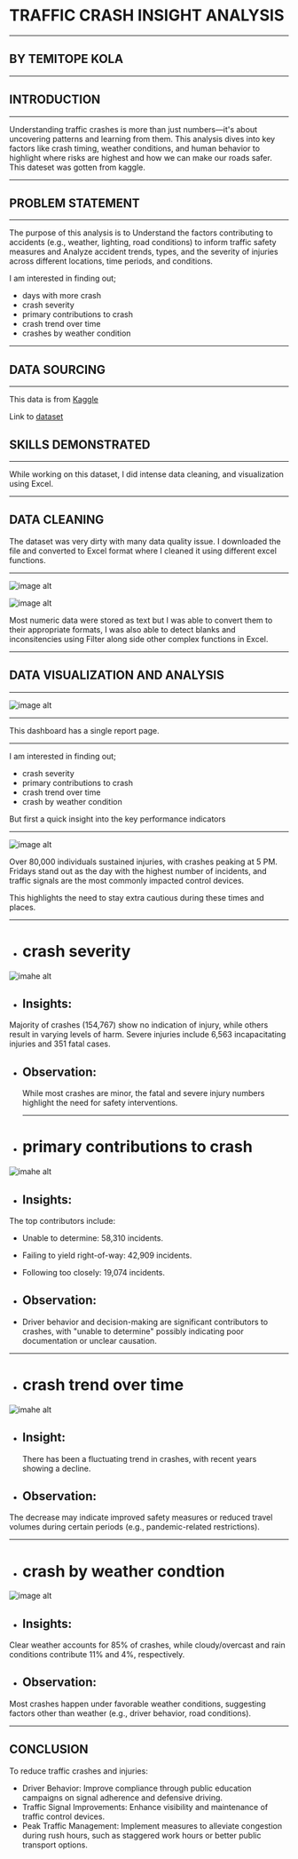 # TRAFFIC CRASH INSIGHT ANALYSIS
___
## BY TEMITOPE KOLA

___

## INTRODUCTION
___
Understanding traffic crashes is more than just numbers—it's about uncovering patterns and learning from them. This analysis dives into key factors like crash timing, weather conditions, and human behavior to highlight where risks are highest and how we can make our roads safer. This dateset was gotten from kaggle.

____

## PROBLEM STATEMENT

____
The purpose of this analysis is to Understand the factors contributing to accidents (e.g., weather, lighting, road conditions) to inform traffic safety measures and Analyze accident trends, types, and the severity of injuries across different locations, time periods, and conditions.

I am interested in finding out;
* days with more crash
*  crash severity
*  primary contributions to crash
*  crash trend over time
*  crashes by weather condition

___
## DATA SOURCING

___

This data is from [Kaggle](https://www.kaggle.com)

Link to [dataset](https://www.kaggle.com/datasets/oktayrdeki/traffic-accidents/data)

## SKILLS DEMONSTRATED
___

While working on this dataset, I did intense data cleaning, and visualization using Excel.

___
## DATA CLEANING

The dataset was very dirty with many data quality issue. I downloaded the file and converted to Excel format where I cleaned it using different excel functions.
___

![image alt](https://github.com/Temitope-Kola/TRAFFIC-CRASH-/blob/main/IMAGESS/dirtdata.png?raw=true)

![image alt](https://github.com/Temitope-Kola/TRAFFIC-CRASH-/blob/main/IMAGESS/CLEANED%20DATA.png?raw=true)

Most numeric data were stored as text but I was able to convert them to their appropriate formats, I was also able to detect  blanks and inconsitencies using Filter along side other complex functions in Excel.

___

## DATA VISUALIZATION AND ANALYSIS

___

![image alt](https://github.com/Temitope-Kola/TRAFFIC-CRASH-/blob/main/IMAGESS/visualization%20dashboard%20on%20traffic%20analysis.png?raw=true)
___

This dashboard has a single report page.

___

I am interested in finding out;
*  crash severity
*  primary contributions to crash
*  crash trend over time
*  crash by weather condition

  But first a quick insight into the key performance indicators

___
![image alt](https://github.com/Temitope-Kola/TRAFFIC-CRASH-/blob/main/IMAGESS/KPIS.png?raw=true)

 Over 80,000 individuals sustained injuries, with crashes peaking at 5 PM. Fridays stand out as the day with the highest number of incidents, and traffic signals are the most commonly impacted control devices.

 This highlights the need to stay extra cautious during these times and places.

 ___

*  # crash severity

![imahe alt](https://github.com/Temitope-Kola/TRAFFIC-CRASH-/blob/main/IMAGESS/CRASH_SEVERITY.png?raw=true)

* ## Insights:
Majority of crashes (154,767) show no indication of injury, while others result in varying levels of harm.
Severe injuries include 6,563 incapacitating injuries and 351 fatal cases.

* ## Observation:
  While most crashes are minor, the fatal and severe injury numbers highlight the need for safety interventions.

  ___

* # primary contributions to crash

![imahe alt](https://github.com/Temitope-Kola/TRAFFIC-CRASH-/blob/main/IMAGESS/PRIM%20CONTRI.%20CAUSE.png?raw=true)

* ## Insights:
The top contributors include:
* Unable to determine: 58,310 incidents.
* Failing to yield right-of-way: 42,909 incidents.
* Following too closely: 19,074 incidents.

  
* ## Observation:
* Driver behavior and decision-making are significant contributors to crashes, with "unable to determine" possibly indicating poor documentation or unclear causation.


___

*  # crash trend over time

![imahe alt](https://github.com/Temitope-Kola/TRAFFIC-CRASH-/blob/main/IMAGESS/CRASHTREND%20OVERTIME.png?raw=true)

* ## Insight:
  There has been a fluctuating trend in crashes, with recent years showing a decline.

  
* ## Observation:
 The decrease may indicate improved safety measures or reduced travel volumes during certain periods (e.g., pandemic-related restrictions).
___

* # crash by weather condtion

![image alt](https://github.com/Temitope-Kola/TRAFFIC-CRASH-/blob/main/IMAGESS/weahter%20condition.png?raw=true)

* ## Insights:
Clear weather accounts for 85% of crashes, while cloudy/overcast and rain conditions contribute 11% and 4%, respectively.


* ## Observation:
Most crashes happen under favorable weather conditions, suggesting factors other than weather (e.g., driver behavior, road conditions).
___

## CONCLUSION

To reduce traffic crashes and injuries:

* Driver Behavior: Improve compliance through public education campaigns on signal adherence and defensive driving.
* Traffic Signal Improvements: Enhance visibility and maintenance of traffic control devices.
* Peak Traffic Management: Implement measures to alleviate congestion during rush hours, such as staggered work hours or better public transport options.

